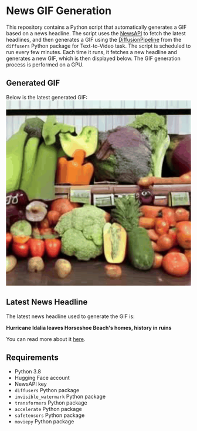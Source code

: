 # News GIF Generation
This repository contains a Python script that automatically generates a GIF based on a news headline. The script uses the [NewsAPI](https://newsapi.org/) to fetch the latest headlines, and then generates a GIF using the [DiffusionPipeline](https://github.com/huggingface/diffusers) from the `diffusers` Python package for Text-to-Video task.
The script is scheduled to run every few minutes. Each time it runs, it fetches a new headline and generates a new GIF, which is then displayed below. The GIF generation process is performed on a GPU.

## Generated GIF
Below is the latest generated GIF:
![Generated GIF](output.gif?raw=true&v=1693665240)

## Latest News Headline
The latest news headline used to generate the GIF is:

**Hurricane Idalia leaves Horseshoe Beach's homes, history in ruins**

You can read more about it [here](https://www.usatoday.com/story/news/nation/2023/09/01/hurricane-idalia-wrecked-horseshoe-beach-as-it-neared-keaton-beach-florida-weather-big-bend/70733502007/).

## Requirements
- Python 3.8
- Hugging Face account
- NewsAPI key
- `diffusers` Python package
- `invisible_watermark` Python package
- `transformers` Python package
- `accelerate` Python package
- `safetensors` Python package
- `moviepy` Python package
